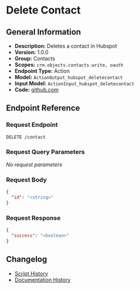 <!-- BEGIN GENERATED CONTENT -->
# Delete Contact

## General Information

- **Description:** Deletes a contact in Hubspot
- **Version:** 1.0.0
- **Group:** Contacts
- **Scopes:** `crm.objects.contacts.write, oauth`
- **Endpoint Type:** Action
- **Model:** `ActionOutput_hubspot_deletecontact`
- **Input Model:** `ActionInput_hubspot_deletecontact`
- **Code:** [github.com](https://github.com/NangoHQ/integration-templates/tree/main/integrations/hubspot/actions/delete-contact.ts)


## Endpoint Reference

### Request Endpoint

`DELETE /contact`

### Request Query Parameters

_No request parameters_

### Request Body

```json
{
  "id": "<string>"
}
```

### Request Response

```json
{
  "success": "<boolean>"
}
```

## Changelog

- [Script History](https://github.com/NangoHQ/integration-templates/commits/main/integrations/hubspot/actions/delete-contact.ts)
- [Documentation History](https://github.com/NangoHQ/integration-templates/commits/main/integrations/hubspot/actions/delete-contact.md)

<!-- END  GENERATED CONTENT -->

